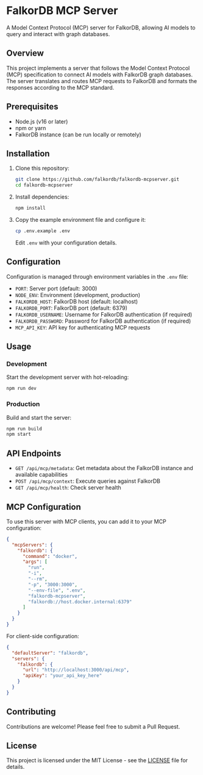 # FalkorDB MCP Server

A Model Context Protocol (MCP) server for FalkorDB, allowing AI models to query and interact with graph databases.

## Overview

This project implements a server that follows the Model Context Protocol (MCP) specification to connect AI models with FalkorDB graph databases. The server translates and routes MCP requests to FalkorDB and formats the responses according to the MCP standard.

## Prerequisites

* Node.js (v16 or later)
* npm or yarn
* FalkorDB instance (can be run locally or remotely)

## Installation

1. Clone this repository:

   ```bash
   git clone https://github.com/falkordb/falkordb-mcpserver.git
   cd falkordb-mcpserver
   ```
2. Install dependencies:

   ```bash
   npm install
   ```
3. Copy the example environment file and configure it:

   ```bash
   cp .env.example .env
   ```

   Edit `.env` with your configuration details.

## Configuration

Configuration is managed through environment variables in the `.env` file:

* `PORT`: Server port (default: 3000)
* `NODE_ENV`: Environment (development, production)
* `FALKORDB_HOST`: FalkorDB host (default: localhost)
* `FALKORDB_PORT`: FalkorDB port (default: 6379)
* `FALKORDB_USERNAME`: Username for FalkorDB authentication (if required)
* `FALKORDB_PASSWORD`: Password for FalkorDB authentication (if required)
* `MCP_API_KEY`: API key for authenticating MCP requests

## Usage

### Development

Start the development server with hot-reloading:

```bash
npm run dev
```

### Production

Build and start the server:

```bash
npm run build
npm start
```

## API Endpoints

* `GET /api/mcp/metadata`: Get metadata about the FalkorDB instance and available capabilities
* `POST /api/mcp/context`: Execute queries against FalkorDB
* `GET /api/mcp/health`: Check server health

## MCP Configuration

To use this server with MCP clients, you can add it to your MCP configuration:

```json
{
  "mcpServers": {
    "falkordb": {
      "command": "docker",
      "args": [
        "run",
        "-i",
        "--rm",
        "-p", "3000:3000",
        "--env-file", ".env",
        "falkordb-mcpserver",
        "falkordb://host.docker.internal:6379"
      ]
    }
  }
}
```

For client-side configuration:

```json
{
  "defaultServer": "falkordb",
  "servers": {
    "falkordb": {
      "url": "http://localhost:3000/api/mcp",
      "apiKey": "your_api_key_here"
    }
  }
}
```

## Contributing

Contributions are welcome! Please feel free to submit a Pull Request.

## License

This project is licensed under the MIT License - see the [LICENSE](LICENSE) file for details.
